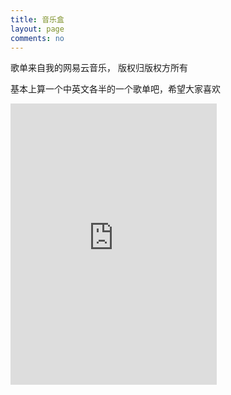 ```yaml
---
title: 音乐盒
layout: page
comments: no
---
```


 歌单来自我的网易云音乐， 版权归版权方所有
 
 基本上算一个中英文各半的一个歌单吧，希望大家喜欢

<iframe frameborder="no" border="0" marginwidth="0" marginheight="0" width=330 height=450 src="http://music.163.com/outchain/player?type=0&id=56936111&auto=1&height=430"></iframe>
